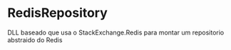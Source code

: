 # RedisRepository
DLL baseado que usa o StackExchange.Redis para montar um repositorio abstraido do Redis
